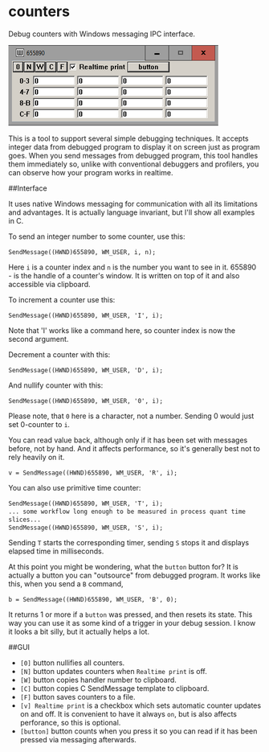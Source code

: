 # counters
Debug counters with Windows messaging IPC interface.

![screenshot](/screenshot.png "GUI")

This is a tool to support several simple debugging techniques. It accepts integer data from debugged program to display it on screen just as program goes. When you send messages from debugged program, this tool handles them immediately so, unlike with conventional debuggers and profilers, you can observe how your program works in realtime.

##Interface

It uses native Windows messaging for communication with all its limitations and advantages. It is actually language invariant, but I'll show all examples in C.

To send an integer number to some counter, use this:

    SendMessage((HWND)655890, WM_USER, i, n);

Here `i` is a counter index and `n` is the number you want to see in it. 655890 - is the handle of a counter's window. It is written on top of it and also accessible via clipboard.

To increment a counter use this:

    SendMessage((HWND)655890, WM_USER, 'I', i);

Note that 'I' works like a command here, so counter index is now the second argument.

Decrement a counter with this:

    SendMessage((HWND)655890, WM_USER, 'D', i);

And nullify counter with this:

    SendMessage((HWND)655890, WM_USER, '0', i);
    
Please note, that `0` here is a character, not a number. Sending 0 would just set 0-counter to `i`.

You can read value back, although only if it has been set with messages before, not by hand. And it affects performance, so it's generally best not to rely heavily on it.

    v = SendMessage((HWND)655890, WM_USER, 'R', i);

You can also use primitive time counter:

    SendMessage((HWND)655890, WM_USER, 'T', i);
    ... some workflow long enough to be measured in process quant time slices...
    SendMessage((HWND)655890, WM_USER, 'S', i);

Sending `T` starts the corresponding timer, sending `S` stops it and displays elapsed time in milliseconds. 

At this point you might be wondering, what the `button` button for? It is actually a button you can "outsource" from debugged program. It works like this, when you send a `B` command,

    b = SendMessage((HWND)655890, WM_USER, 'B', 0);

It returns 1 or more if a `button` was pressed, and then resets its state. This way you can use it as some kind of a trigger in your debug session. I know it looks a bit silly, but it actually helps a lot.

##GUI

* `[0]` button nullifies all counters.
* `[N]` button updates counters when `Realtime print` is off.
* `[W]` button copies handler number to clipboard.
* `[C]` button copies C SendMessage template to clipboard.
* `[F]` button saves counters to a file.
* `[v] Realtime print` is a checkbox which sets automatic counter updates on and off. It is convenient to have it always `on`, but is also affects perforance, so this is optional.
* `[button]` button counts when you press it so you can read if it has been pressed via messaging afterwards.
